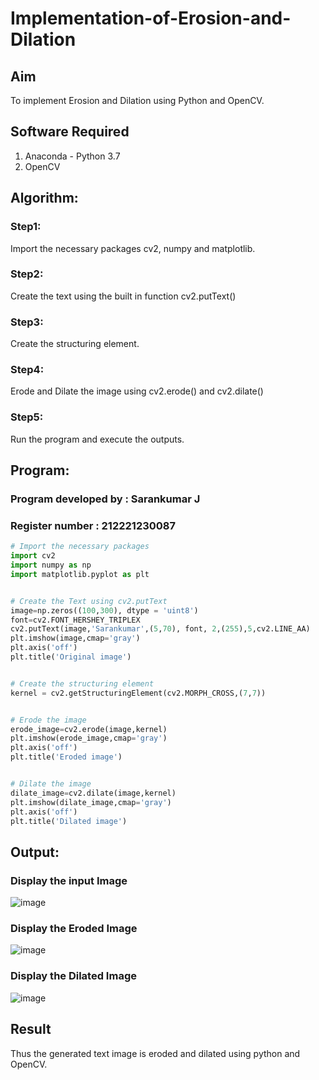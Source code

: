 # Implementation-of-Erosion-and-Dilation
## Aim
To implement Erosion and Dilation using Python and OpenCV.
## Software Required
1. Anaconda - Python 3.7
2. OpenCV
## Algorithm:
### Step1:
Import the necessary packages cv2, numpy and matplotlib.

### Step2:
Create the text using the built in function cv2.putText()

### Step3:
Create the structuring element.

### Step4:
Erode and Dilate the image using cv2.erode() and cv2.dilate()

### Step5:
Run the program and execute the outputs.
 
## Program:
### Program developed by : Sarankumar J
### Register number : 212221230087
``` Python
# Import the necessary packages
import cv2
import numpy as np
import matplotlib.pyplot as plt


# Create the Text using cv2.putText
image=np.zeros((100,300), dtype = 'uint8')
font=cv2.FONT_HERSHEY_TRIPLEX
cv2.putText(image,'Sarankumar',(5,70), font, 2,(255),5,cv2.LINE_AA)
plt.imshow(image,cmap='gray')
plt.axis('off')
plt.title('Original image')


# Create the structuring element
kernel = cv2.getStructuringElement(cv2.MORPH_CROSS,(7,7))


# Erode the image
erode_image=cv2.erode(image,kernel)
plt.imshow(erode_image,cmap='gray')
plt.axis('off')
plt.title('Eroded image')


# Dilate the image
dilate_image=cv2.dilate(image,kernel)
plt.imshow(dilate_image,cmap='gray')
plt.axis('off')
plt.title('Dilated image')

```
## Output:

### Display the input Image
![image](https://github.com/SarankumarJ/Implementation-of-Erosion-and-Dilation/assets/94778101/e87ec8f1-2370-4c1f-9b59-e1bd8971e8f6)


### Display the Eroded Image
![image](https://github.com/SarankumarJ/Implementation-of-Erosion-and-Dilation/assets/94778101/666545af-0e26-46e6-a847-37e21e1a87dd)


### Display the Dilated Image
![image](https://github.com/SarankumarJ/Implementation-of-Erosion-and-Dilation/assets/94778101/a63d3dfd-eb10-47ac-b77a-6a93ebd763ea)


## Result
Thus the generated text image is eroded and dilated using python and OpenCV.
